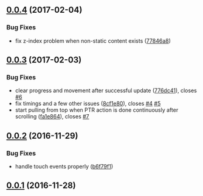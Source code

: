 <a name="0.0.4"></a>
## [0.0.4](https://github.com/alirezamirian/angular-material-swipe-to-refresh/compare/v0.0.2...0.0.4) (2017-02-04)


### Bug Fixes

* fix z-index problem when non-static content exists ([77846a8](https://github.com/alirezamirian/angular-material-swipe-to-refresh/commit/77846a8))



<a name="0.0.3"></a>
## [0.0.3](https://github.com/alirezamirian/angular-material-swipe-to-refresh/compare/v0.0.2...0.0.3) (2017-02-03)


### Bug Fixes

* clear progress and movement after successful update ([776dc41](https://github.com/alirezamirian/angular-material-swipe-to-refresh/commit/776dc41)), closes [#6](https://github.com/alirezamirian/angular-material-swipe-to-refresh/issues/6)
* fix timings and a few other issues ([8cf1e80](https://github.com/alirezamirian/angular-material-swipe-to-refresh/commit/8cf1e80)), closes [#4](https://github.com/alirezamirian/angular-material-swipe-to-refresh/issues/4) [#5](https://github.com/alirezamirian/angular-material-swipe-to-refresh/issues/5)
* start pulling from top when PTR action  is done continuously after scrolling ([fa1e864](https://github.com/alirezamirian/angular-material-swipe-to-refresh/commit/fa1e864)), closes [#7](https://github.com/alirezamirian/angular-material-swipe-to-refresh/issues/7)



<a name="0.0.2"></a>
## [0.0.2](https://github.com/alirezamirian/angular-material-swipe-to-refresh/compare/v0.0.2...0.0.3) (2016-11-29)


### Bug Fixes

* handle touch events properly ([b6f79f1](https://github.com/alirezamirian/angular-material-swipe-to-refresh/commit/b6f79f1))



<a name="0.0.1"></a>
## [0.0.1](https://github.com/alirezamirian/angular-material-swipe-to-refresh/compare/v0.0.2...0.0.3) (2016-11-28)



